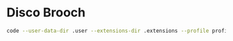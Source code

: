 # Disco Brooch



```bash
code --user-data-dir .user --extensions-dir .extensions --profile profile-$(whoami) .
```